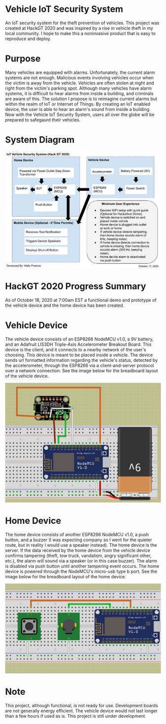 # Vehicle IoT Security System
An IoT security system for the theft prevention of vehicles.  This project was created at HackGT 2020 and was inspired by a rise in vehicle theft in my local community. I hope to make this a noninvasive product that is easy to reproduce and deploy. 
# Purpose 
Many vehicles are equipped with alarms. Unfortunately, the current alarm systems are not enough. Malicious events involving vehicles occur when the victim is away from the vehicle. Vehicles are often stolen at night and right from the victim's parking spot. Although many vehicles have alarm systems, it is difficult to hear alarms from inside a building, and criminals are aware of this. The solution I propose is to reimagine current alarms but within the realm of IoT or Internet of Things. By creating an IoT enabled device, the user is able to hear an alarm's sound from inside a building. Now with the Vehicle IoT Security System, users all over the globe will be prepared to safegaurd their vehicles.
# System Diagram
![](https://github.com/origamiNDroid/Vehicle-IoT-Security-System/blob/main/Vehicle%20IoT%20Security.jpg)
# HackGT 2020 Progress Summary
As of October 18, 2020 at 7:00am EST a functional demo and prototype of the vehicle device and the home device has been created.
# Vehicle Device
The vehicle device consists of an ESP8266 NodeMCU v1.0, a 9V battery, and an Adafruit LIS3DH Triple-Axis Accelerometer Breakout Board. This device is the client, and it connects to a nearby network of the user's choosing. This device is meant to be placed inside a vehicle. The device sends url formatted information regarding the vehicle's status, detected by the accelerometer, through the ESP8266 via a client-and-server protocol over a network connection. See the image below for the breadboard layout of the vehicle device.

![](https://github.com/origamiNDroid/Vehicle-IoT-Security-System/blob/main/bbpic_vehicledevice.JPG)
# Home Device
The home device consists of another ESP8266 NodeMCU v1.0, a push button, and a buzzer (I was expecting company so I went for the quieter route, but in reality I would use a speaker instead). The home device is the server. If the data received by the home device from the vehicle device confirms tampering (theft, tow truck, vandalism, angry significant other, etc.), the alarm will sound via a speaker (or in this case buzzer). The alarm is disabled via push button until another tampering event occurs. The home device is powered through the NodeMCU's micro-usb type b port. See the image below for the breadboard layout of the home device.

![](https://github.com/origamiNDroid/Vehicle-IoT-Security-System/blob/main/bbpic_homedevice.JPG)
# Note
This project, although functional, is not ready for use. Development boards are not generally energy efficient. The vehicle device would not last longer than a few hours if used as is. This project is still under development. 
